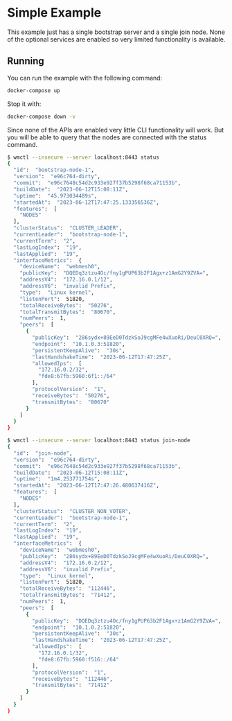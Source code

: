 # Simple Example

This example just has a single bootstrap server and a single join node.
None of the optional services are enabled so very limited functionality is available.

## Running

You can run the example with the following command:

```bash
docker-compose up
```

Stop it with:

```bash
docker-compose down -v
```

Since none of the APIs are enabled very little CLI functionality will work.
But you will be able to query that the nodes are connected with the status command.

```bash
$ wmctl --insecure --server localhost:8443 status
{
  "id":  "bootstrap-node-1",
  "version":  "e96c764-dirty",
  "commit":  "e96c7648c54d2c933e927f37b5298f68ca71153b",
  "buildDate":  "2023-06-12T15:08:11Z",
  "uptime":  "45.973034489s",
  "startedAt":  "2023-06-12T17:47:25.133356536Z",
  "features":  [
    "NODES"
  ],
  "clusterStatus":  "CLUSTER_LEADER",
  "currentLeader":  "bootstrap-node-1",
  "currentTerm":  "2",
  "lastLogIndex":  "19",
  "lastApplied":  "19",
  "interfaceMetrics":  {
    "deviceName":  "webmesh0",
    "publicKey":  "DQEDq3ztzu4Oc/fny1gPUP63b2F1Agx+z1AmG2Y9ZVA=",
    "addressV4":  "172.16.0.1/12",
    "addressV6":  "invalid Prefix",
    "type":  "Linux kernel",
    "listenPort":  51820,
    "totalReceiveBytes":  "50276",
    "totalTransmitBytes":  "80670",
    "numPeers":  1,
    "peers":  [
      {
        "publicKey":  "286sydx+89EeD0TdzkSoJ9cgMFe4wXuoRi/DeuC0XRQ=",
        "endpoint":  "10.1.0.3:51820",
        "persistentKeepAlive":  "30s",
        "lastHandshakeTime":  "2023-06-12T17:47:25Z",
        "allowedIps":  [
          "172.16.0.2/32",
          "fde8:67fb:5960:6f1::/64"
        ],
        "protocolVersion":  "1",
        "receiveBytes":  "50276",
        "transmitBytes":  "80670"
      }
    ]
  }
}

$ wmctl --insecure --server localhost:8443 status join-node
{
  "id":  "join-node",
  "version":  "e96c764-dirty",
  "commit":  "e96c7648c54d2c933e927f37b5298f68ca71153b",
  "buildDate":  "2023-06-12T15:08:11Z",
  "uptime":  "1m4.253771754s",
  "startedAt":  "2023-06-12T17:47:26.480637416Z",
  "features":  [
    "NODES"
  ],
  "clusterStatus":  "CLUSTER_NON_VOTER",
  "currentLeader":  "bootstrap-node-1",
  "currentTerm":  "2",
  "lastLogIndex":  "19",
  "lastApplied":  "19",
  "interfaceMetrics":  {
    "deviceName":  "webmesh0",
    "publicKey":  "286sydx+89EeD0TdzkSoJ9cgMFe4wXuoRi/DeuC0XRQ=",
    "addressV4":  "172.16.0.2/12",
    "addressV6":  "invalid Prefix",
    "type":  "Linux kernel",
    "listenPort":  51820,
    "totalReceiveBytes":  "112446",
    "totalTransmitBytes":  "71412",
    "numPeers":  1,
    "peers":  [
      {
        "publicKey":  "DQEDq3ztzu4Oc/fny1gPUP63b2F1Agx+z1AmG2Y9ZVA=",
        "endpoint":  "10.1.0.2:51820",
        "persistentKeepAlive":  "30s",
        "lastHandshakeTime":  "2023-06-12T17:47:25Z",
        "allowedIps":  [
          "172.16.0.1/32",
          "fde8:67fb:5960:f516::/64"
        ],
        "protocolVersion":  "1",
        "receiveBytes":  "112446",
        "transmitBytes":  "71412"
      }
    ]
  }
}
```
